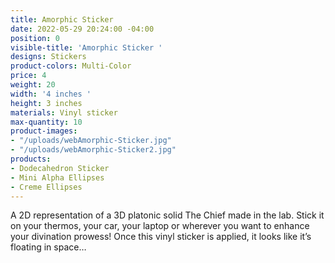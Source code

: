 ```yaml
---
title: Amorphic Sticker
date: 2022-05-29 20:24:00 -04:00
position: 0
visible-title: 'Amorphic Sticker '
designs: Stickers
product-colors: Multi-Color
price: 4
weight: 20
width: '4 inches '
height: 3 inches
materials: Vinyl sticker
max-quantity: 10
product-images:
- "/uploads/webAmorphic-Sticker.jpg"
- "/uploads/webAmorphic-Sticker2.jpg"
products:
- Dodecahedron Sticker
- Mini Alpha Ellipses
- Creme Ellipses
---
```


A 2D representation of a 3D platonic solid The Chief made in the lab. Stick it on your thermos, your car, your laptop or wherever you want to enhance your divination prowess! Once this vinyl sticker is applied, it looks like it’s floating in space…